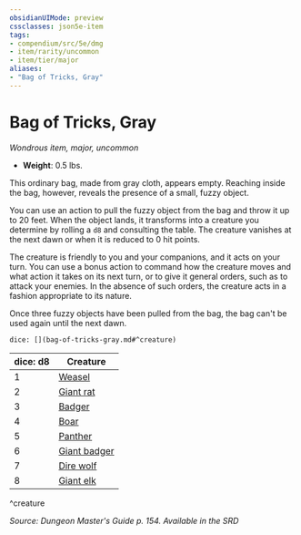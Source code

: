 ```yaml
---
obsidianUIMode: preview
cssclasses: json5e-item
tags:
- compendium/src/5e/dmg
- item/rarity/uncommon
- item/tier/major
aliases: 
- "Bag of Tricks, Gray"
---
```

# Bag of Tricks, Gray
*Wondrous item, major, uncommon*  

- **Weight**: 0.5 lbs.

This ordinary bag, made from gray cloth, appears empty. Reaching inside the bag, however, reveals the presence of a small, fuzzy object.

You can use an action to pull the fuzzy object from the bag and throw it up to 20 feet. When the object lands, it transforms into a creature you determine by rolling a `d8` and consulting the table. The creature vanishes at the next dawn or when it is reduced to 0 hit points.

The creature is friendly to you and your companions, and it acts on your turn. You can use a bonus action to command how the creature moves and what action it takes on its next turn, or to give it general orders, such as to attack your enemies. In the absence of such orders, the creature acts in a fashion appropriate to its nature.

Once three fuzzy objects have been pulled from the bag, the bag can't be used again until the next dawn.

`dice: [](bag-of-tricks-gray.md#^creature)`

| dice: d8 | Creature |
|----------|----------|
| 1 | [Weasel](Mechanics/bestiary/beast/weasel.md) |
| 2 | [Giant rat](Mechanics/bestiary/beast/giant-rat.md) |
| 3 | [Badger](Mechanics/bestiary/beast/badger.md) |
| 4 | [Boar](Mechanics/bestiary/beast/boar.md) |
| 5 | [Panther](Mechanics/bestiary/beast/panther.md) |
| 6 | [Giant badger](Mechanics/bestiary/beast/giant-badger.md) |
| 7 | [Dire wolf](Mechanics/bestiary/beast/dire-wolf.md) |
| 8 | [Giant elk](Mechanics/bestiary/beast/giant-elk.md) |
^creature

*Source: Dungeon Master's Guide p. 154. Available in the <span title='Systems Reference Document (5.1)'>SRD</span>*